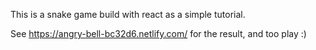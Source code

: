 This is a snake game build with react as a simple tutorial.

See https://angry-bell-bc32d6.netlify.com/ for the result, and too play :)